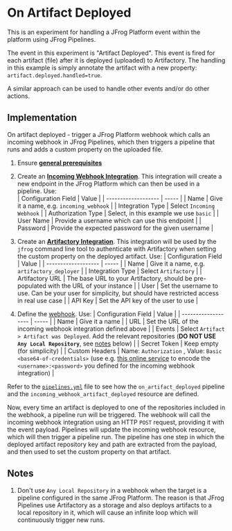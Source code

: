 # On Artifact Deployed

This is an experiment for handling a JFrog Platform event within the platform using JFrog Pipelines.

The event in this experiment is "Artifact Deployed". 
This event is fired for each artifact (file) after it is deployed (uploaded) to Artifactory.
The handling in this example is simply annotate the artifact with a new property: `artifact.deployed.handled=true`. 

A similar approach can be used to handle other events and/or do other actions.

## Implementation

On artifact deployed - trigger a JFrog Platform webhook which calls an incoming webhook in JFrog Pipelines, which then triggers a pipeline that runs and adds a custom property on the uploaded file.

1. Ensure [**general prerequisites**](../README.md#prerequisites)
   
2. Create an [**Incoming Webhook Integration**](https://www.jfrog.com/confluence/display/JFROG/Incoming+Webhook+Integration). 
   This integration will create a new endpoint in the JFrog Platform which can then be used in a pipeline. Use:  
   | Configuration Field | Value |
   | ------------------- | ----- |
   | Name                | Give it a name, e.g. `incoming_webhook` |
   | Integration Type    | Select `Incoming Webhook` |
   | Authorization Type  | Select, in this example we use `basic` |
   | User Name           | Provide a username which can use this endpoint |
   | Password            | Provide the expected password for the given username |

3. Create an [**Artifactory Integration**](https://www.jfrog.com/confluence/display/JFROG/Artifactory+Integration).
   This integration will be used by the `jfrog` command line tool to authenticate with Artifactory when setting the custom property on the deployed artifact.
   Use:
   | Configuration Field | Value |
   | ------------------- | ----- |
   | Name                | Give it a name, e.g. `artifactory_deployer` |
   | Integration Type    | Select `Artifactory` |
   | Artifactory URL     | The base URL to your Artifactory, should be pre-populated with the URL of your instance |
   | User                | Set the username to use. Can be your user for simplicity, but should have restricted access in real use case |
   | API Key             | Set the API key of the user to use |

4. Define the [webhook](https://www.jfrog.com/confluence/display/JFROG/Webhooks).
   Use:
   | Configuration Field | Value |
   | ------------------- | ----- |
   | Name                | Give it a name |
   | URL                 | Set the URL of the incoming webhook integration defined above |
   | Events              | Select `Artifact > Artifact was Deployed`. Add the relevant repositories (**DO NOT USE `Any Local Repository`**, see [notes](#notes) below) |
   | Secret Token        | Keep empty (for simplicity) |
   | Custom Headers      | Name: `Authorization` , Value: `Basic <base64-of-credentials>` (use e.g. [this online service](https://www.base64encode.org/) to encode the `<username>:<password>` you defined for the incoming webhook integration) |

Refer to the [`pipelines.yml`](./pipelines.yml) file to see how the `on_artifact_deployed` pipeline and the `incoming_webhook_artifact_deployed` resource are defined.

Now, every time an artifact is deployed to one of the repositories included in the webhook, a pipeline run will be triggered. The webhook will call the incoming webhook integration using an HTTP `POST` request, providing it with the event payload. Pipelines will update the incoming webhook resource, which will then trigger a pipeline run. The pipeline has one step in which the deployed artifact repository key and path are extracted from the payload, and then used to set the custom property on that artifact.

## Notes

1. Don't use `Any Local Repository` in a webhook when the target is a pipeline configured in the same JFrog Platform. 
   The reason is that JFrog Pipelines use Artifactory as a storage and also deploys artifacts to a local repository in it, which will cause an infinite loop which will continuously trigger new runs.